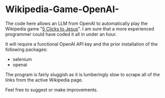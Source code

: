 # Wikipedia-Game-OpenAI-
The code here allows an LLM from OpenAI to automatically play the Wikipedia game "[5 Clicks to Jesus](https://en.wikipedia.org/wiki/Wikipedia:Wiki_Game)". I am sure that a more experienced programmer could have coded it all in under an hour.

It will require a functional OpenAI API key and the prior installation of the following packages:
- selenium
- openai

The program is fairly sluggish as it is lumberingly slow to scrape all of the links from the active Wikipedia page.

Feel free to suggest or make improvements.


